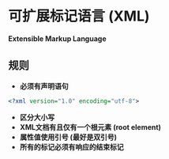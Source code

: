 # 可扩展标记语言 (XML)

**Extensible Markup Language**



## 规则

- **必须有声明语句**

```xml
<?xml version="1.0" encoding="utf-8">
```



- **区分大小写**
- **XML文档有且仅有一个根元素 (root element)**
- **属性值使用引号 (最好是双引号)**
- **所有的标记必须有响应的结束标记**

